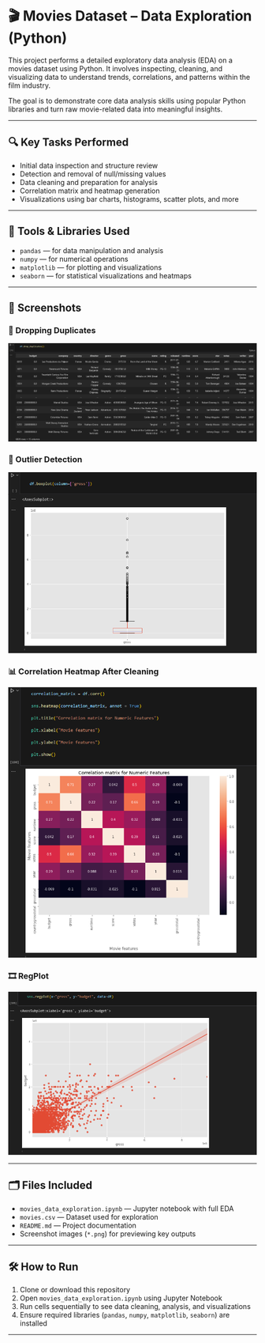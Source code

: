 # 🎬 Movies Dataset – Data Exploration (Python)

This project performs a detailed exploratory data analysis (EDA) on a movies dataset using Python. It involves inspecting, cleaning, and visualizing data to understand trends, correlations, and patterns within the film industry.

The goal is to demonstrate core data analysis skills using popular Python libraries and turn raw movie-related data into meaningful insights.

---

## 🔍 Key Tasks Performed

- Initial data inspection and structure review  
- Detection and removal of null/missing values  
- Data cleaning and preparation for analysis  
- Correlation matrix and heatmap generation  
- Visualizations using bar charts, histograms, scatter plots, and more

---

## 🧠 Tools & Libraries Used

- `pandas` — for data manipulation and analysis  
- `numpy` — for numerical operations  
- `matplotlib` — for plotting and visualizations  
- `seaborn` — for statistical visualizations and heatmaps

---

## 📸 Screenshots

### 🧾 Dropping Duplicates
![Raw Dataset Preview](Drop_duplicates.png)

### 🧼 Outlier Detection
![Null Heatmap](Outlier_Detection.png)

### 📊 Correlation Heatmap After Cleaning
![Correlation Heatmap](Heatmap.png)

### 🎞️ RegPlot
![Genre Chart](regplot.png)

---

## 🗂️ Files Included

- `movies_data_exploration.ipynb` — Jupyter notebook with full EDA  
- `movies.csv` — Dataset used for exploration  
- `README.md` — Project documentation  
- Screenshot images (`*.png`) for previewing key outputs

---

## 🛠️ How to Run

1. Clone or download this repository  
2. Open `movies_data_exploration.ipynb` using Jupyter Notebook  
3. Run cells sequentially to see data cleaning, analysis, and visualizations  
4. Ensure required libraries (`pandas`, `numpy`, `matplotlib`, `seaborn`) are installed

---

